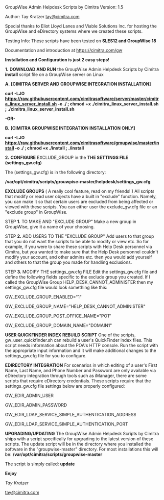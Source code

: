 GroupWise Admin Helpdesk Scripts by Cimitra
Version: 1.5

Author: Tay Kratzer tay@cimitra.com

Special thanks to Eliot Lloyd Lanes and Viable Solutions Inc. for hosting the GroupWise and eDirectory systems where we created these scripts. ​

Testing Info: These scripts have been tested on **SLES12 and GroupWise 18**

Documentation and introduction at https://cimitra.com/gw

**Installation and Configuration is just 2 easy steps!**

**1.** **DOWNLOAD AND RUN** the GroupWise Admin Helpdesk Scripts by Cimitra **install** script file on a GroupWise server on Linux

**A.** **[CIMITRA SERVER AND GROUPWISE INTEGRATION INSTALLATION]**

**curl -LJO https://raw.githubusercontent.com/cimitrasoftware/server/master/cimitra_linux_server_install.sh -o ./ ; chmod +x ./cimitra_linux_server_install.sh ; ./cimitra_linux_server_install.sh**

**-OR-**

**B.** **[CIMITRA GROUPWISE INTEGRATION INSTALLATION ONLY]**

**curl -LJO https://raw.githubusercontent.com/cimitrasoftware/groupwise/master/install -o ./ ; chmod +x ./install ; ./install**

**2.** **CONFIGURE** EXCLUDE_GROUP in the **THE SETTINGS FILE (settings_gw.cfg)**

The (settings_gw.cfg) is in the following directory:

**/var/opt/cimitra/scripts/grouwpise-master/helpdesk/settings_gw.cfg**

**EXCLUDE GROUPS** ( A really cool feature, read on my friends! )
All scripts that modify or read user objects have a built in "exclude" function. Namely, you can make it so that certain users are excluded from being affected or viewed with these scripts. You can either user the exclude_gw.cfg file or an "exclude group" in GroupWise. 

STEP **1.** TO MAKE AND "EXCLUDE GROUP"
Make a new group in GroupWise, give it a name of your choosing.

STEP **2.** ADD USERS TO THE "EXCLUDE GROUP"
Add users to that group that you do not want the scripts to be able to modify or view etc. So for example, if you were to share these scripts with Help Desk personnel via Cimitra, but you wanted to make sure that the Help Desk personnel couldn't modify your account, and other admins etc. then you would add yourself and others to that the group you made for handling exclusions. 

STEP **3.** MODIFY THE settings_gw.cfg FILE
Edit the settings_gw.cfg file and define the following fields specific to the exclude group you created. If I called the GroupWise Group HELP_DESK_CANNOT_ADMINISTER then my settings_gw.cfg file would look something like this: 

GW_EXCLUDE_GROUP_ENABLED="1"

GW_EXCLUDE_GROUP_NAME="HELP_DESK_CANNOT_ADMINISTER"

GW_EXCLUDE_GROUP_POST_OFFICE_NAME="PO1"

GW_EXCLUDE_GROUP_DOMAIN_NAME="DOMAIN1"

**USER QUICKFINDER INDEX REBUILD SCRIPT**
One of the scripts, gw_user_quickfinder.sh can rebuild a user's QuickFinder index files. This script needs information about the POA's HTTP console. Run the script with the appropriate input information and it will make additional changes to the settings_gw.cfg file for you to configure. 

**EDIRECTORY INTEGRATION**
For scenarios in which editing of a user's First Name, Last Name, and Phone Number and Password are only available via eDirectory integration through tools such as iManager, there are some scripts that require eDirectory credentials. These scripts require that the settings_gw.cfg file settings below are properly configured: 
  
GW_EDIR_ADMIN_USER

GW_EDIR_ADMIN_PASSWORD

GW_EDIR_LDAP_SERVICE_SIMPLE_AUTHENTICATION_ADDRESS

GW_EDIR_LDAP_SERVICE_SIMPLE_AUTHENTICATION_PORT

**UPGRADING/UPDATING**
The GroupWise Admin Helpdesk Scripts by Cimitra ships with a script specifically for upgrading to the latest version of these scripts. The update script will be in the directory where you installed the software in the "groupwise-master" directory. For most installations this will be: **/var/opt/cimitra/scripts/groupwise-master** 

The script is simply called: **update**

**Enjoy**

*Tay Kratzer*

tay@cimitra.com
